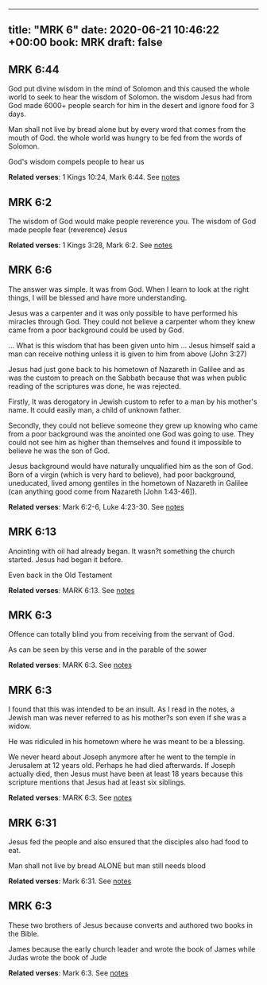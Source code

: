 
---
title: "MRK 6"
date: 2020-06-21 10:46:22 +00:00
book: MRK
draft: false
---

## MRK 6:44

God put divine wisdom in the mind of Solomon and this caused the whole world to seek to hear the wisdom of Solomon. the wisdom Jesus had from God made 6000+ people search for him in the desert and ignore food for 3 days.

Man shall not live by bread alone but by every word that comes from the mouth of God. the whole world was hungry to be fed from the words of Solomon.

God's wisdom compels people to hear us

**Related verses**: 1 Kings 10:24, Mark 6:44. See [notes](https://my.bible.com/notes/3456780797469253976)


## MRK 6:2

The wisdom of God would make people reverence you. The wisdom of God made people fear (reverence) Jesus

**Related verses**: 1 Kings 3:28, Mark 6:2. See [notes](https://my.bible.com/notes/3450186828065006384)


## MRK 6:6

The answer was simple. It was from God. When I learn to look at the right things, I will be blessed and have more understanding.

Jesus was a carpenter and it was only possible to have performed his miracles through God. They could not believe a carpenter whom they knew came from a poor background could be used by God.

... What is this wisdom that has been given unto him ...
Jesus himself said a man can receive nothing unless it is given to him from above (John 3:27)

Jesus had just gone back to his hometown of Nazareth in Galilee and as was the custom to preach on the Sabbath because that was when public reading of the scriptures was done, he was rejected.

Firstly, It was derogatory in Jewish custom to refer to a man by his mother's name. It could easily man, a child of unknown father.

Secondly, they could not believe someone they grew up knowing who came from a poor background was the anointed one God was going to use. They could not see him as higher than themselves and found it impossible to believe he was the son of God.

Jesus background would have naturally unqualified him as the son of God. Born of a virgin (which is very hard to believe), had poor background, uneducated, lived among gentiles in the hometown of Nazareth in Galilee (can anything good come from Nazareth [John 1:43-46]).

**Related verses**: Mark 6:2-6, Luke 4:23-30. See [notes](https://my.bible.com/notes/3324176571292181199)


## MRK 6:13

Anointing with oil had already began. It wasn?t something the church started. Jesus had began it before.

Even back in the Old Testament

**Related verses**: MARK 6:13. See [notes](https://my.bible.com/notes/2875607859268935950)


## MRK 6:3

Offence can totally blind you from receiving from the servant of God.

As can be seen by this verse and in the parable of the sower

**Related verses**: MARK 6:3. See [notes](https://my.bible.com/notes/2875605498798530790)


## MRK 6:3

I found that this was intended to be an insult. As I read in the notes, a Jewish man was never referred to as his mother?s son even if she was a widow.

He was ridiculed in his hometown where he was meant to be a blessing.

We never heard about Joseph anymore after he went to the temple in Jerusalem at 12 years old. Perhaps he had died afterwards. If Joseph actually died, then Jesus must have been at least 18 years because this scripture mentions that Jesus had at least six siblings.

**Related verses**: MARK 6:3. See [notes](https://my.bible.com/notes/2875604219795857624)


## MRK 6:31

Jesus fed the people and also ensured that the disciples also had food to eat.

Man shall not live by bread ALONE but man still needs blood

**Related verses**: Mark 6:31. See [notes](https://my.bible.com/notes/3581396030921106182)


## MRK 6:3

These two brothers of Jesus because converts and authored two books in the Bible.

James because the early church leader and wrote the book of James while Judas wrote the book of Jude

**Related verses**: Mark 6:3. See [notes](https://my.bible.com/notes/3580728560983990572)

